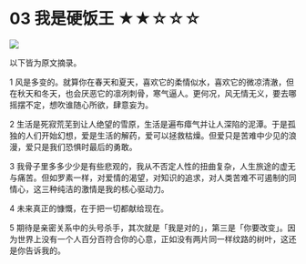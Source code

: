 # 03 我是硬饭王 ★★☆☆☆

![](03%20%E6%88%91%E6%98%AF%E7%A1%AC%E9%A5%AD%E7%8E%8B%20%E2%98%85%E2%98%85%E2%98%86%E2%98%86%E2%98%86/0E320B4F-47D6-4636-9BD6-55074B2E125C.png)

以下皆为原文摘录。

1 风是多变的。就算你在春天和夏天，喜欢它的柔情似水，喜欢它的微凉清澈，但在秋天和冬天，也会厌恶它的凛冽刺骨，寒气逼人。更何况，风无情无义，要去哪摇摆不定，想吹谁随心所欲，肆意妄为。

2 生活是死寂荒芜到让人绝望的雪原，生活是遍布瘴气并让人深陷的泥潭。于是孤独的人们开始幻想，爱是生活的解药，爱可以拯救枯燥。但爱只是苦难中少见的浪漫，爱只是我们恐惧时最后的勇敢。

3 我骨子里多多少少是有些悲观的，我从不否定人性的扭曲复杂，人生旅途的虚无与痛苦。但如罗素一样，对爱情的渴望，对知识的追求，对人类苦难不可遏制的同情心，这三种纯洁的激情是我的核心驱动力。

4 未来真正的慷慨，在于把一切都献给现在。

5 期待是亲密关系中的头号杀手，其次就是「我是对的」，第三是「你要改变」。因为世界上没有一个人百分百符合你的心意，正如没有两片同一样纹路的树叶，这还是你告诉我的。